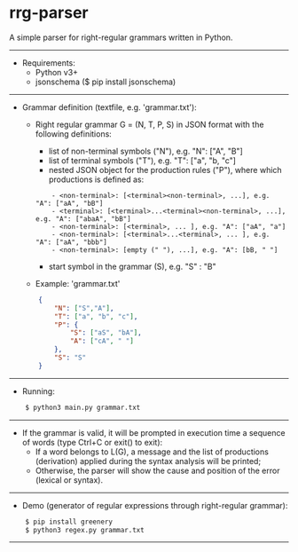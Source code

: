# rrg-parser

A simple parser for right-regular grammars written in Python.

-------------------------------

- Requirements:
	+ Python v3+
	+ jsonschema ($ pip install jsonschema)

-------------------------------

- Grammar definition (textfile, e.g. 'grammar.txt'):
	+ Right regular grammar G = (N, T, P, S) in JSON format with the following definitions:
		- list of non-terminal symbols ("N"), e.g. "N": ["A", "B"]
		- list of terminal symbols ("T"), e.g. "T": ["a", "b, "c"]
		- nested JSON object for the production rules ("P"), where which productions is defined as:
		
		```
			- <non-terminal>: [<terminal><non-terminal>, ...], e.g. "A": ["aA", "bB"]
			- <terminal>: [<terminal>...<terminal><non-terminal>, ...], e.g. "A": ["abaA", "bB"]
			- <non-terminal>: [<terminal>, ... ], e.g. "A": ["aA", "a"]
			- <non-terminal>: [<terminal>...<terminal>, ... ], e.g. "A": ["aA", "bbb"]
			- <non-terminal>: [empty (" "), ...], e.g. "A": [bB, " "]
		```
		- start symbol in the grammar (S), e.g. "S" : "B"
		
	+ Example: 'grammar.txt'
	
	```json
		{
			"N": ["S","A"],
			"T": ["a", "b", "c"],
			"P": {
				"S": ["aS", "bA"],
				"A": ["cA", " "]
			},
			"S": "S"
		}
	```
-------------------------------

- Running:

```bash
	$ python3 main.py grammar.txt
```
-------------------------------

- If the grammar is valid, it will be prompted in execution time a sequence of words (type Ctrl+C or exit() to exit):
	+ If a word belongs to L(G), a message and the list of productions (derivation) applied during the syntax analysis will be printed;
	+ Otherwise, the parser will show the cause and position of the error (lexical or syntax).

-------------------------------

- Demo (generator of regular expressions through right-regular grammar):
```bash
	$ pip install greenery
	$ python3 regex.py grammar.txt
```
-------------------------------
